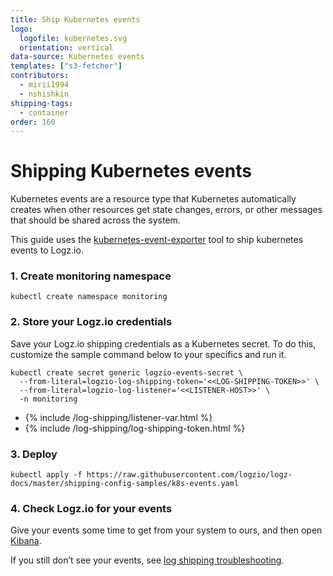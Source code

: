```yaml
---
title: Ship Kubernetes events
logo:
  logofile: kubernetes.svg
  orientation: vertical
data-source: Kubernetes events
templates: ["s3-fetcher"]
contributors:
  - mirii1994
  - nshishkin
shipping-tags:
  - container
order: 160
---
```


# Shipping Kubernetes events

Kubernetes events are a resource type that Kubernetes automatically creates when other resources get state changes, errors, or other messages that should be shared across the system.

This guide uses the [kubernetes-event-exporter](https://github.com/opsgenie/kubernetes-event-exporter) tool to ship kubernetes events to Logz.io.

<div class="tasklist">

### 1. Create monitoring namespace

```shell
kubectl create namespace monitoring
```

### 2. Store your Logz.io credentials
Save your Logz.io shipping credentials as a Kubernetes secret. To do this, customize the sample command below to your specifics and run it.

```shell
kubectl create secret generic logzio-events-secret \
  --from-literal=logzio-log-shipping-token='<<LOG-SHIPPING-TOKEN>>' \
  --from-literal=logzio-log-listener='<<LISTENER-HOST>>' \
  -n monitoring
```

* {% include /log-shipping/listener-var.html %}
* {% include /log-shipping/log-shipping-token.html %}

### 3. Deploy

```shell
kubectl apply -f https://raw.githubusercontent.com/logzio/logz-docs/master/shipping-config-samples/k8s-events.yaml
```

### 4. Check Logz.io for your events

Give your events some time to get from your system to ours, and then open [Kibana](https://app.logz.io/#/dashboard/kibana).

If you still don’t see your events, see  [log shipping troubleshooting](https://docs.logz.io/user-guide/log-shipping/log-shipping-troubleshooting.html).
  
</div>

